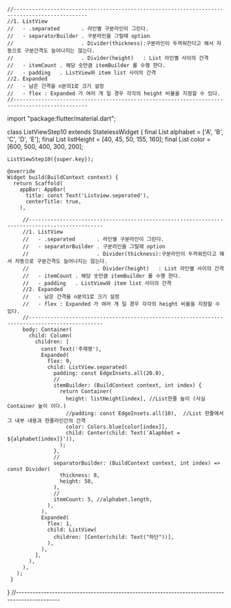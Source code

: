 
    //----------------------------------------------------------------------------------------------
    //1. ListView
    //   - .separated       . 라인별 구분라인이 그린다.
    //   - separatorBuilder . 구분라인을 그릴때 option
    //                      . Divider(thickness):구분라인이 두꺼워진다고 해서 자동으로 구분간격도 늘어나지는 않는다.
    //                      . Divider(height)   : List 라인별 사이의 간격
    //   - itemCount . 해당 숫만큼 itemBuilder 를 수행 한다.
    //   - padding   . ListView와 item list 사이의 간격
    //2. Expanded
    //   - 남은 간격을 n분의1로 크기 설정
    //   - flex : Expanded 가 여러 개 일 경우 각각의 height 비율을 지정할 수 있다.
    //----------------------------------------------------------------------------------------------

  import "package:flutter/material.dart";
  
  class ListViewStep10 extends StatelessWidget {
    final List<String> alphabet = <String>['A', 'B', 'C', 'D', 'E'];
    final List<double> listHeight = <double>[40, 45, 50, 155, 160];
    final List<int> color = <int>[600, 500, 400, 300, 200];
  
    ListViewStep10({super.key});
  
    @override
    Widget build(BuildContext context) {
      return Scaffold(
        appBar: AppBar(
          title: const Text('Listview.seperated'),
          centerTitle: true,
        ),
  
         //----------------------------------------------------------------------------------------------
         //1. ListView
         //   - .separated       . 라인별 구분라인이 그린다.
         //   - separatorBuilder . 구분라인을 그릴때 option
         //                      . Divider(thickness):구분라인이 두꺼워진다고 해서 자동으로 구분간격도 늘어나지는 않는다.
         //                      . Divider(height)   : List 라인별 사이의 간격
         //   - itemCount . 해당 숫만큼 itemBuilder 를 수행 한다.
         //   - padding   . ListView와 item list 사이의 간격
         //2. Expanded
         //   - 남은 간격을 n분의1로 크기 설정
         //   - flex : Expanded 가 여러 개 일 경우 각각의 height 비율을 지정할 수 있다.
         //----------------------------------------------------------------------------------------------
         body: Container(
           child: Column(
             children: [
               const Text('주제명'),
               Expanded(
                 flex: 9,
                 child: ListView.separated(
                   padding: const EdgeInsets.all(20.0),
                   //
                   itemBuilder: (BuildContext context, int index) {
                     return Container(
                       height: listHeight[index], //List한줄 높이 (사실 Container 높이 이다.)
                       //padding: const EdgeInsets.all(10),  //List 한줄에서 그 내부 내용과 한줄라인간의 간격
                       color: Colors.blue[color[index]],
                       child: Center(child: Text('Alaphbet = ${alphabet[index]}')),
                     );
                   },
                   //
                   separatorBuilder: (BuildContext context, int index) => const Divider(
                     thickness: 8,
                     height: 50,
                   ),
                   //
                   itemCount: 5, //alphabet.length,
                 ),
               ),
               Expanded(
                 flex: 1,
                 child: ListView(
                   children: [Center(child: Text("하단"))],
                 ),
               ),
             ],
           ),
         ),
       );
     }
   }
  //----------------------------------------------------------------------------------------------